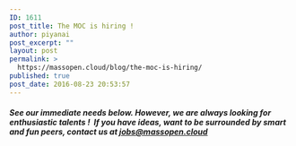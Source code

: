```yaml
---
ID: 1611
post_title: The MOC is hiring !
author: piyanai
post_excerpt: ""
layout: post
permalink: >
  https://massopen.cloud/blog/the-moc-is-hiring/
published: true
post_date: 2016-08-23 20:53:57
---
```

<h5><strong>See our immediate needs below. However, we are always looking for enthusiastic talents !  If you have ideas, want to be surrounded by smart and fun peers, contact us at </strong><a href="mailto:piyanai@bu.edu">jobs@massopen.cloud</a></h5>
&nbsp;